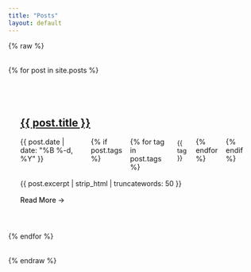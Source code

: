 ```yaml
---
title: "Posts"
layout: default
---
```


{% raw %}
<div class="posts-grid">
  {% for post in site.posts %}
    <article class="post-card">
      <h2><a href="{{ post.url | relative_url }}">{{ post.title }}</a></h2>
      <div class="post-meta">
        <time datetime="{{ post.date | date_to_xmlschema }}">{{ post.date | date: "%B %-d, %Y" }}</time>
        {% if post.tags %}
          <div class="tags">
            {% for tag in post.tags %}
              <span class="tag">{{ tag }}</span>
            {% endfor %}
          </div>
        {% endif %}
      </div>
      <div class="post-excerpt">
        {{ post.excerpt | strip_html | truncatewords: 50 }}
      </div>
      <a href="{{ post.url | relative_url }}" class="read-more">Read More →</a>
    </article>
  {% endfor %}
</div>

<style>
  .posts-grid {
    display: grid;
    gap: 2rem;
    margin: 2rem 0;
  }

  .post-card {
    padding: 1.5rem;
    border: 1px solid var(--border);
    border-radius: 8px;
    transition: transform 0.2s ease;
  }

  .post-card:hover {
    transform: translateY(-4px);
  }

  .post-meta {
    display: flex;
    gap: 1rem;
    font-size: 0.9rem;
    color: var(--text-light);
    margin: 0.5rem 0;
  }

  .tags {
    display: flex;
    gap: 0.5rem;
  }

  .tag {
    background: var(--bg);
    padding: 0.2rem 0.5rem;
    border-radius: 4px;
    font-size: 0.8rem;
  }

  .post-excerpt {
    margin: 1rem 0;
    color: var(--text-light);
  }

  .read-more {
    display: inline-block;
    color: var(--link);
    text-decoration: none;
    font-weight: 500;
  }

  .read-more:hover {
    text-decoration: underline;
  }
</style>
{% endraw %}
